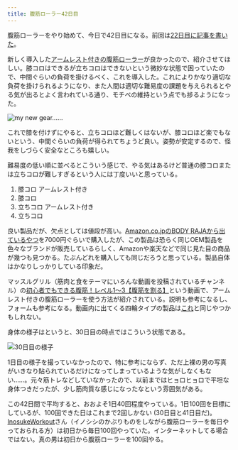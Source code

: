 ```yaml
---
title: 腹筋ローラー42日目
---
```

腹筋ローラーをやり始めて、今日で42日目になる。前回は[22日目に記事を書いた](https://r7kamura.com/articles/2022-06-10-abroller)。

新しく導入した[アームレスト付きの腹筋ローラー](https://www.amazon.co.jp/dp/B091DVYKXJ)が良かったので、紹介させてほしい。膝コロはできるが立ちコロはできないという微妙な状態で困っていたので、中間ぐらいの負荷を掛けるべく、これを導入した。これによりかなり適切な負荷を掛けられるようになり、また人間は適切な難易度の課題を与えられるとやる気が出るとよく言われている通り、モチベの維持という点でも捗るようになった。

![](https://lh3.googleusercontent.com/docs/ADP-6oFeOz61LQ1-7obQMgXfSpcZZUM698LW8d1COToKIgChH1Gh2tjTYtE0PLVa8VIkZYMQxwePLxUzbbhPdQ52vb29PMUoZtmZ5mhs1T0qx41TtwVrJGccTJZh98rzWYl6eOC72YPNU5P7H-3dx4rBDyxeawV0Pcfre0RHZU6NLzYyNSiTFDLLO2iMlk-uDRs9hN3RJLq6ow6D4F47Yd7JO4SpTgkT_MxUU6paCItVx0OmdlO86IY2SH9ZYC9y3_JuErtiNrCYqTWd7NtP2virSjKgucVbkw1mDVUTaIWCnIwSMeLPYFDGrYTGOGl2DOVSX89lKqnXOeuq8HFtVwZhHjHuBJQN5Xk9ISf9oW6kn-j6ztI_Fgk0QHxTYXfgt6Cx7u96dwHWB-F6RWpdmVtWqnXb0rZiXLF4lt9vQlVffDhLKAKqH61_aithHPrfz6Ts7n_4dHLzQ9A-OX8_RrWyRdT9bDTQrBMt0Z0zw9Y-4dLmVVWrcD_5se4riIuHFgzybxvyFTZlm4u-5l8FRnXFejPL_3GSrXgjLyVItle9F2nRdVss11ye9F29SL3ix2Ozv0IZ74REbIae9su-6csRLh6Eusd7DF9Y9JzckmNEuOFw5UjsUihCrrenju1i_RyJxurhtcrEZrHPZihxlsvyDdLQzRGBteVOCrooigXzce-spA4X6wWBPvtOOpLOyHgHxiJi9odYMFNpNGUVBVvsqqLYHanIRjBXkhC5dZ6tgswes7MbrRVjGWkOhez37wMB-_zUuVGsS7SIV1vb87HAAj65X7MKM2k2kia_byTl0WNyEa1mAeSXNxXM-IbQ4tAqfxboSLH7ZANwG_cjR2d_SH8i0m7BjeucrlF5t2_M1P9clvrh6Vjx-VKjUTOIfO4Ho1ZYCSgvxvI4AYwY__0vzKIE55z6dmmorYNBcbsbx4ohus6dlLgVB9AR9a0BymhXLIdXtQaAmjXR_ELEZPDlbOjxidspJMibY4EQJLhQzDONCMzoS4i7cuGOGjuBrEJWZsMa0WpPkvmHdRJRurkzXt_ZP4IlX2EmWrdMz2XwxEp47jFx3LexJ3G_j5eCnZTnD9NEycNgnskazW3suIEjS_NSdUhOXClxTmPDgd9jCnpBpzQHxQqvshuz4o5R5VH23HgjQQILfVWtT7-GPSvloYgOVSTNWQjE6YA1kpYiVwQx5Sabp9V6w78K9K2HykbQbrylrSaLIEdA1JvQRPR9XNvcEQrPo8Rqhgwqd7o44V6uzQxZPA "my new gear......")

これで膝を付けずにやると、立ちコロほど難しくはないが、膝コロほど楽でもないという、中間ぐらいの負荷が得られてちょうど良い。姿勢が安定するので、怪我をしづらく安全なところも嬉しい。

難易度の低い順に並べるとこういう感じで、やる気はあるけど普通の膝コロまたは立ちコロが難しすぎるという人には丁度いいと思っている。

1.  膝コロ アームレスト付き
2.  膝コロ
3.  立ちコロ アームレスト付き
4.  立ちコロ

良い製品だが、欠点としては値段が高い。[Amazon.co.jpのBODY RAJAから出ているやつ](https://www.amazon.co.jp/dp/B091DVYKXJ)を7000円ぐらいで購入したが、この製品は恐らく同じOEM製品を色々なブランドが販売しているらしく、Amazonや楽天などで同じ見た目の商品が幾つも見つかる。たぶんどれを購入しても同じだろうと思っている。製品自体はかなりしっかりしている印象だ。

マッスルグリル（筋肉と食をテーマにいろんな動画を投稿されているチャンネル）の[初心者でもできる腹筋！レベル1〜3【腹筋を割る】](https://www.youtube.com/watch?v=5Ie0jGMgzto&list=PLJWXeNPGozjtVGumqcAacWnJxX7YsNo4e&index=5&t=240s)という動画で、アームレスト付きの腹筋ローラーを使う方法が紹介されている。説明も参考になるし、フォームも参考になる。動画内に出てくる四輪タイプの製品は[これ](https://www.amazon.co.jp/dp/B09HKXMRL8)と同じやつかもしれない。

身体の様子はというと、30日目の時点ではこういう状態である。

![](https://lh3.googleusercontent.com/docs/ADP-6oHqUI_kNL2dp-S5QBABM7beQoPhwI2pp-53vSM_2prU3Re-9W8D5Jl2PvSKnX1IQFksr_uqU0OxjB4jbmlMvdzzv6k4j2i6GxAHUUryt0DK4bI0iEHJENsJawgIH6XDoRVXoeHfj1qjsoKYo3N2LKzPOMwTgzCTfirB-NPWJ5XkdYVPAbWB8mvfdXvzP0cx4PIb0eTKU7EpLwJAfCFramn-GOFi9PJC9QXQGXrxEtWgerwKXTB-VqoF7gLuvreGOWY5bU90ReKrB0WeVXbHS_N7x8uNT1SBNLDvzWc9n0kLI_qBVHgGYS1lhzITBs08TEwviYFa0nYzCg-q1twq5pbqWRyeaCH43WuhZUzVxcB1F23vMhiLIbPnlliPMi-9ZhVN81nJveQ2wtKFP_C7qh9OvudpcdUHEXiBKlZCVkJ-2XXe01LuHMcy3ctlbvgVk-dRQZ-AAxS-Sj7sqtEviJj5jbQdJ6hB2mzqsNsByVcU235Hji_OtQa_QxIQS6BkBNB5vSIF9XZ3sK_6qtuSVn2hAYpEihzCMvh_dFhs7V8m2SbU2U9FQJqjOgdWn6YgJbIh_UEHlkjvVvb60n1fdo2c-CziOSJ_Ffeeyc_DfPuNFneDOwNP-vO6gFCSm3QIRbiE70eRt_nBZuqbytpSEjag-RVIzfZXseDnNm1NqoNNtpCS7Un-3e8W6q1llaY7WrM2QHKOCrTfAPpJOZzy6AVUuPD4v5tS1fCgOHMlHc2jFKpESaaBVZgrxEX0FBrDyGwlbMb0sOOqTN46HoXAy8ly3LG7wjFUn7rMuxWj5ATujek31Zh_7UqJFv6myCe8Q605RLIHsLLCAZAnb-RLXfDxHbrRN-wxsHs5Qw4GHbrjTLVbYG_D6FWr15p27Z6knUha9Ntg2ZmdrL9lxpQ-2Y8A-LLOYriT48LqipMQLN8_NyO_tYt2e2wHTPiqBXZ1Ru2PY1eqnMulSneHyea1ePB6GGV0CwqPX7GAlEC83MxMnq30OXPcD4u2040GO7idjjb9fpctsfYlaj9qIDqUNkkRIv1SD4OF-hgX-7DP30zKYMY3Up4IjFLbo_GkrUropKumizK1Hchz_ugsPHpxNs5GUliD0ilDwXJ0wTOBRr2o13IuI4ACxn7Kk8Y2uQXspMMmAuu3JkCbi1A6YphPK2zrW00LwDmP3Jnv9oAXP_vF7skrwCTnFKXOZ4bgBqmrEor8MAMHpOxpmxzHWfnauIU7tSZUvjrm66IYlwHiG62LETwBkw "30日目の様子")

1日目の様子を撮っていなかったので、特に参考にならず、ただ上裸の男の写真がいきなり貼られているだけになってしまっているような気がしなくもない……。元々筋トレなどしていなかったので、以前まではヒョロヒョロで平坦な身体つきだったが、少し筋肉質な感じになったなという雰囲気がある。

この42日間で平均すると、おおよそ1日40回程度やっている。1日100回を目標にしているが、100回できた日はこれまで2回しかない (30日目と41日目だ)。[InosukeWorkout](https://twitter.com/InosukeWorkout)さん（イノシシのかぶりものをしながら腹筋ローラーを毎日やっておられる方）は初日から毎日100回やっていた。インターネットしてる場合ではない。真の男は初日から腹筋ローラーを100回やる。
